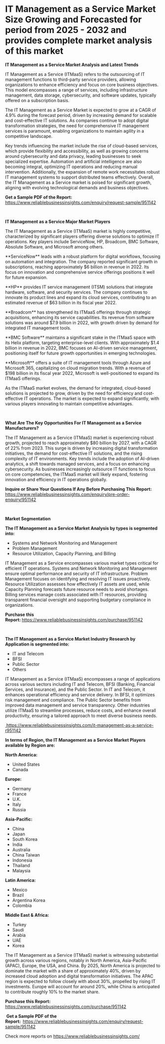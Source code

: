 <p><h1>IT Management as a Service Market Size Growing and Forecasted for period from 2025 - 2032 and provides complete market analysis of this market</h1></p><p><strong>IT Management as a Service Market Analysis and Latest Trends</strong></p>
<p><p>IT Management as a Service (ITMaaS) refers to the outsourcing of IT management functions to third-party service providers, allowing organizations to enhance efficiency and focus on core business objectives. This model encompasses a range of services, including infrastructure management, data storage, cybersecurity, and software updates, typically offered on a subscription basis.</p><p>The IT Management as a Service Market is expected to grow at a CAGR of 4.9% during the forecast period, driven by increasing demand for scalable and cost-effective IT solutions. As companies continue to adopt digital transformation strategies, the need for comprehensive IT management services is paramount, enabling organizations to maintain agility in a competitive landscape.</p><p>Key trends influencing the market include the rise of cloud-based services, which provide flexibility and accessibility, as well as growing concerns around cybersecurity and data privacy, leading businesses to seek specialized expertise. Automation and artificial intelligence are also becoming integral, optimizing IT operations and reducing manual intervention. Additionally, the expansion of remote work necessitates robust IT management systems to support distributed teams effectively. Overall, the IT Management as a Service market is poised for significant growth, aligning with evolving technological demands and business objectives.</p></p>
<p><strong>Get a Sample PDF of the Report:&nbsp;</strong> <a href="https://www.reliablebusinessinsights.com/enquiry/request-sample/951142?utm_campaign=3101&utm_medium=2&utm_source=Github&utm_content=ia&utm_term=06032025&utm_id=it-management-as-a-service">https://www.reliablebusinessinsights.com/enquiry/request-sample/951142</a></p>
<p>&nbsp;</p>
<p><strong>IT Management as a Service Major Market Players</strong></p>
<p><p>The IT Management as a Service (ITMaaS) market is highly competitive, characterized by significant players offering diverse solutions to optimize IT operations. Key players include ServiceNow, HP, Broadcom, BMC Software, Absolute Software, and Microsoft among others.</p><p>**ServiceNow** leads with a robust platform for digital workflows, focusing on automation and integration. The company reported significant growth in subscriptions, reaching approximately $6 billion in revenue in 2022. Its focus on innovation and comprehensive service offerings positions it well for future expansion.</p><p>**HP** provides IT service management (ITSM) solutions that integrate hardware, software, and security services. The company continues to innovate its product lines and expand its cloud services, contributing to an estimated revenue of $63 billion in its fiscal year 2022.</p><p>**Broadcom** has strengthened its ITMaaS offerings through strategic acquisitions, enhancing its service capabilities. Its revenue from software solutions was around $7.9 billion in 2022, with growth driven by demand for integrated IT management tools.</p><p>**BMC Software** maintains a significant stake in the ITMaaS space with its Helix platform, targeting enterprise-level clients. With approximately $1.4 billion in revenue in 2022, BMC focuses on AI-driven service management, positioning itself for future growth opportunities in emerging technologies.</p><p>**Microsoft** offers a suite of IT management tools through Azure and Microsoft 365, capitalizing on cloud migration trends. With a revenue of $198 billion in its fiscal year 2022, Microsoft is well-positioned to expand its ITMaaS offerings.</p><p>As the ITMaaS market evolves, the demand for integrated, cloud-based solutions is projected to grow, driven by the need for efficiency and cost-effective IT operations. The market is expected to expand significantly, with various players innovating to maintain competitive advantages.</p></p>
<p>&nbsp;</p>
<p><strong>What Are The Key Opportunities For IT Management as a Service Manufacturers?</strong></p>
<p><p>The IT Management as a Service (ITMaaS) market is experiencing robust growth, projected to reach approximately $80 billion by 2027, with a CAGR of 22% from 2023. This surge is driven by increasing digital transformation initiatives, the demand for cost-effective IT solutions, and the rising complexity of IT environments. Key trends include the adoption of AI-driven analytics, a shift towards managed services, and a focus on enhancing cybersecurity. As businesses increasingly outsource IT functions to focus on core competencies, the ITMaaS market will likely expand, fostering innovation and efficiency in IT operations globally.</p></p>
<p><strong>Inquire or Share Your Questions If Any Before Purchasing This Report:</strong> <a href="https://www.reliablebusinessinsights.com/enquiry/pre-order-enquiry/951142?utm_campaign=3101&utm_medium=2&utm_source=Github&utm_content=ia&utm_term=06032025&utm_id=it-management-as-a-service">https://www.reliablebusinessinsights.com/enquiry/pre-order-enquiry/951142</a></p>
<p>&nbsp;</p>
<p><strong>Market Segmentation</strong></p>
<p><strong>The IT Management as a Service Market Analysis by types is segmented into:</strong></p>
<p><ul><li>Systems and Network Monitoring and Management</li><li>Problem Management</li><li>Resource Utilization, Capacity Planning, and Billing</li></ul></p>
<p><p>IT Management as a Service encompasses various market types critical for efficient IT operations. Systems and Network Monitoring and Management ensure optimal performance and security of IT infrastructure. Problem Management focuses on identifying and resolving IT issues proactively. Resource Utilization assesses how effectively IT assets are used, while Capacity Planning forecasts future resource needs to avoid shortages. Billing services manage costs associated with IT resources, providing transparent financial oversight and supporting budgetary compliance in organizations.</p></p>
<p><strong>Purchase this Report:&nbsp;</strong><a href="https://www.reliablebusinessinsights.com/purchase/951142?utm_campaign=3101&utm_medium=2&utm_source=Github&utm_content=ia&utm_term=06032025&utm_id=it-management-as-a-service">https://www.reliablebusinessinsights.com/purchase/951142</a></p>
<p>&nbsp;</p>
<p><strong>The IT Management as a Service Market Industry Research by Application is segmented into:</strong></p>
<p><ul><li>IT and Telecom</li><li>BFSI</li><li>Public Sector</li><li>Others</li></ul></p>
<p><p>IT Management as a Service (ITMaaS) encompasses a range of applications across various sectors including IT and Telecom, BFSI (Banking, Financial Services, and Insurance), and the Public Sector. In IT and Telecom, it enhances operational efficiency and service delivery. In BFSI, it optimizes risk management and compliance. The Public Sector benefits from improved data management and service transparency. Other industries utilize ITMaaS to streamline processes, reduce costs, and enhance overall productivity, ensuring a tailored approach to meet diverse business needs.</p></p>
<p><a href="https://www.reliablebusinessinsights.com/it-management-as-a-service-r951142?utm_campaign=3101&utm_medium=2&utm_source=Github&utm_content=ia&utm_term=06032025&utm_id=it-management-as-a-service">&nbsp;https://www.reliablebusinessinsights.com/it-management-as-a-service-r951142</a></p>
<p><strong>In terms of Region, the IT Management as a Service Market Players available by Region are:</strong></p>
<p>
    <p> <strong> North America: </strong>
        <ul>
            <li>United States</li>
            <li>Canada</li>
        </ul>
        </p> 
    <p> <strong> Europe: </strong>
        <ul>
            <li>Germany</li>
            <li>France</li>
            <li>U.K.</li>
            <li>Italy</li>
            <li>Russia</li>
        </ul>
        </p> 
    <p> <strong> Asia-Pacific: </strong>
        <ul>
            <li>China</li>
            <li>Japan</li>
            <li>South Korea</li>
            <li>India</li>
            <li>Australia</li>
            <li>China Taiwan</li>
            <li>Indonesia</li>
            <li>Thailand</li>
            <li>Malaysia</li>
        </ul>
        </p> 
    <p> <strong> Latin America: </strong>
        <ul>
            <li>Mexico</li>
            <li>Brazil</li>
            <li>Argentina Korea</li>
            <li>Colombia</li>
        </ul>
        </p> 
    <p> <strong> Middle East & Africa: </strong>
        <ul>
            <li>Turkey</li>
            <li>Saudi</li>
            <li>Arabia</li>
            <li>UAE</li>
            <li>Korea</li>
        </ul>
    </p>
    </p>
<p><p>The IT Management as a Service (ITMaaS) market is witnessing substantial growth across various regions, notably in North America, Asia-Pacific (APAC), Europe, the USA, and China. By 2025, North America is projected to dominate the market with a share of approximately 40%, driven by increased cloud adoption and digital transformation initiatives. The APAC region is expected to follow closely with about 30%, propelled by rising IT investments. Europe will account for around 20%, while China is anticipated to contribute roughly 10% to the market share.</p></p>
<p><strong>Purchase this Report: </strong><a href="https://www.reliablebusinessinsights.com/purchase/951142?utm_campaign=3101&utm_medium=2&utm_source=Github&utm_content=ia&utm_term=06032025&utm_id=it-management-as-a-service">https://www.reliablebusinessinsights.com/purchase/951142</a></p>
<p>&nbsp;<strong>Get a Sample PDF of the Report:&nbsp;&nbsp;</strong><a href="https://www.reliablebusinessinsights.com/enquiry/request-sample/951142?utm_campaign=3101&utm_medium=2&utm_source=Github&utm_content=ia&utm_term=06032025&utm_id=it-management-as-a-service">https://www.reliablebusinessinsights.com/enquiry/request-sample/951142</a></p>
<p><strong></strong></p>
<p>Check more reports on <a href="https://www.reliablebusinessinsights.com/?utm_campaign=3101&utm_medium=2&utm_source=Github&utm_content=ia&utm_term=06032025&utm_id=it-management-as-a-service">https://www.reliablebusinessinsights.com/</a></p>